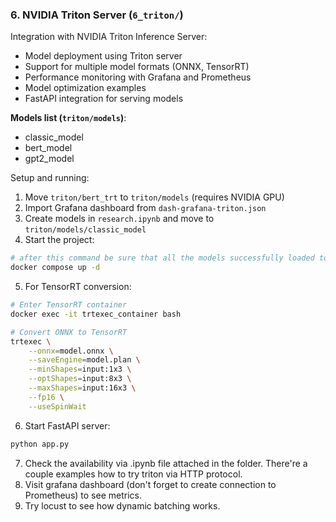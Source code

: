 ### 6. NVIDIA Triton Server (`6_triton/`)
Integration with NVIDIA Triton Inference Server:
- Model deployment using Triton server
- Support for multiple model formats (ONNX, TensorRT)
- Performance monitoring with Grafana and Prometheus
- Model optimization examples
- FastAPI integration for serving models

**Models list (`triton/models`)**:
- classic_model
- bert_model
- gpt2_model

Setup and running:
1. Move `triton/bert_trt` to `triton/models` (requires NVIDIA GPU)
2. Import Grafana dashboard from `dash-grafana-triton.json`
3. Create models in `research.ipynb` and move to `triton/models/classic_model`
4. Start the project:
```bash
# after this command be sure that all the models successfully loaded to triton (see container logs)
docker compose up -d
```

5. For TensorRT conversion:
```bash
# Enter TensorRT container
docker exec -it trtexec_container bash

# Convert ONNX to TensorRT
trtexec \
    --onnx=model.onnx \
    --saveEngine=model.plan \
    --minShapes=input:1x3 \
    --optShapes=input:8x3 \
    --maxShapes=input:16x3 \
    --fp16 \
    --useSpinWait
```
6. Start FastAPI server:
```bash
python app.py
```
7. Check the availability via .ipynb file attached in the folder. There're a couple examples how to try triton via HTTP protocol.
8. Visit grafana dashboard (don't forget to create connection to Prometheus) to see metrics.
9. Try locust to see how dynamic batching works.